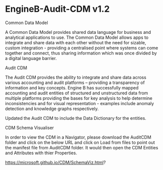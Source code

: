 # EngineB-Audit-CDM v1.2

Common Data Model 

A Common Data Model provides shared data language for business and analytical applications to use.
The Common Data Model allows apps to integrate and share data with each other without the need for sizable, custom integration - providing a centralised point where systems can come together and connect, thus sharing information which was once divided by a digital language barrier.
 
Audit CDM 

The Audit CDM provides the ability to integrate and share data across various accounting and audit platforms – providing a transparency of information and key concepts. 
Engine B has successfully mapped accounting and audit entities of structured and unstructured data from multiple platforms providing the bases for key analysis to help determine inconsistencies and for visual representation - examples include anomaly detection and knowledge graphs respectively.

Updated the Audit CDM to include the Data Dictionary for the entities.

CDM Schema Visualiser

In order to view the CDM in a Navigator, please download the AuditCDM folder and click on the below URL and click on Load from files to point out the manifest file from AuditCDM folder. It would then open the CDM Entities and Attributes with thier Properties.


https://microsoft.github.io/CDM/SchemaViz.html?
